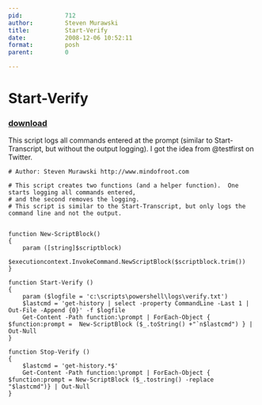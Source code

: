 ```yaml
---
pid:            712
author:         Steven Murawski
title:          Start-Verify
date:           2008-12-06 10:52:11
format:         posh
parent:         0

---
```


# Start-Verify

### [download](//scripts/712.ps1)

This script logs all commands entered at the prompt (similar to Start-Transcript, but without the output logging).  I got the idea from @testfirst on Twitter.


```posh
# Author: Steven Murawski http://www.mindofroot.com

# This script creates two functions (and a helper function).  One starts logging all commands entered,
# and the second removes the logging.
# This script is similar to the Start-Transcript, but only logs the command line and not the output.


function New-ScriptBlock()
{
	param ([string]$scriptblock)
	$executioncontext.InvokeCommand.NewScriptBlock($scriptblock.trim())
}

function Start-Verify ()
{
	param ($logfile = 'c:\scripts\powershell\logs\verify.txt')
	$lastcmd = 'get-history | select -property CommandLine -Last 1 | Out-File -Append {0}' -f $logfile
	Get-Content -Path function:\prompt | ForEach-Object { $function:prompt =  New-ScriptBlock ($_.toString() +"`n$lastcmd") } | Out-Null
}

function Stop-Verify ()
{
	$lastcmd = 'get-history.*$' 
	Get-Content -Path function:\prompt | ForEach-Object { $function:prompt = New-ScriptBlock ($_.tostring() -replace "$lastcmd")} | Out-Null
}


```
